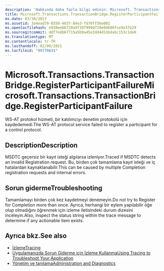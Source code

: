 ```yaml
---
description: 'Hakkında daha fazla bilgi edinin: Microsoft. Transactions. TransactionBridge. RegisterParticipantFailure'
title: Microsoft.Transactions.TransactionBridge.RegisterParticipantFailure
ms.date: 03/30/2017
ms.assetid: 3a4ead79-8550-4037-84e3-fd70ff56e001
ms.openlocfilehash: e930ee66720a9f397999d729e8d680fce9a37e29
ms.sourcegitcommit: ddf7edb67715a5b9a45e3dd44536dabc153c1de0
ms.translationtype: MT
ms.contentlocale: tr-TR
ms.lasthandoff: 02/06/2021
ms.locfileid: "99770631"
---
```

# <a name="microsofttransactionstransactionbridgeregisterparticipantfailure"></a><span data-ttu-id="8ce40-103">Microsoft.Transactions.TransactionBridge.RegisterParticipantFailure</span><span class="sxs-lookup"><span data-stu-id="8ce40-103">Microsoft.Transactions.TransactionBridge.RegisterParticipantFailure</span></span>

<span data-ttu-id="8ce40-104">WS-AT protokol hizmeti, bir katılımcıyı denetim protokolü için kaydedemedi.</span><span class="sxs-lookup"><span data-stu-id="8ce40-104">The WS-AT protocol service failed to register a participant for a control protocol.</span></span>  
  
## <a name="description"></a><span data-ttu-id="8ce40-105">Description</span><span class="sxs-lookup"><span data-stu-id="8ce40-105">Description</span></span>  

 <span data-ttu-id="8ce40-106">MSDTC geçersiz bir kayıt isteği algılarsa izleniyor.</span><span class="sxs-lookup"><span data-stu-id="8ce40-106">Traced if MSDTC detects an invalid Registration request.</span></span> <span data-ttu-id="8ce40-107">Bu, birden çok tamamlama kayıt isteği ve iç hatalardan kaynaklanabilir.</span><span class="sxs-lookup"><span data-stu-id="8ce40-107">This can be caused by  multiple Completion registration requests and internal errors.</span></span>  
  
## <a name="troubleshooting"></a><span data-ttu-id="8ce40-108">Sorun giderme</span><span class="sxs-lookup"><span data-stu-id="8ce40-108">Troubleshooting</span></span>  

 <span data-ttu-id="8ce40-109">Tamamlamayı birden çok kez kaydetmeyi denemeyin.</span><span class="sxs-lookup"><span data-stu-id="8ce40-109">Do not try to Register for Completion more than once.</span></span>  <span data-ttu-id="8ce40-110">Ayrıca, herhangi bir eylem yapılabilir öğe olup olmadığını öğrenmek için izleme iletisindeki durum dizesini inceleyin.</span><span class="sxs-lookup"><span data-stu-id="8ce40-110">Also, inspect the status string within the trace message to determine if any actionable item exists.</span></span>  
  
## <a name="see-also"></a><span data-ttu-id="8ce40-111">Ayrıca bkz.</span><span class="sxs-lookup"><span data-stu-id="8ce40-111">See also</span></span>

- [<span data-ttu-id="8ce40-112">İzleme</span><span class="sxs-lookup"><span data-stu-id="8ce40-112">Tracing</span></span>](index.md)
- [<span data-ttu-id="8ce40-113">Uygulamanızda Sorun Giderme için İzleme Kullanma</span><span class="sxs-lookup"><span data-stu-id="8ce40-113">Using Tracing to Troubleshoot Your Application</span></span>](using-tracing-to-troubleshoot-your-application.md)
- [<span data-ttu-id="8ce40-114">Yönetim ve tanılama</span><span class="sxs-lookup"><span data-stu-id="8ce40-114">Administration and Diagnostics</span></span>](../index.md)
